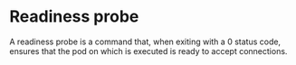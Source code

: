 # Readiness probe
A readiness probe is a command that, when exiting with a 0 status code, ensures that the pod on which is executed is ready to accept connections. 
